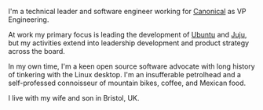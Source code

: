 ---
---

I'm a technical leader and software engineer working for [Canonical](https://canonical.com) as VP
Engineering.

At work my primary focus is leading the development of [Ubuntu](https://ubuntu.com) and
[Juju](https://juju.is), but my activities extend into leadership development and product
strategy across the board.

In my own time, I'm a keen open source software advocate with long history of tinkering with the
Linux desktop. I'm an insufferable petrolhead and a self-professed connoisseur of mountain bikes,
coffee, and Mexican food.

I live with my wife and son in Bristol, UK.
